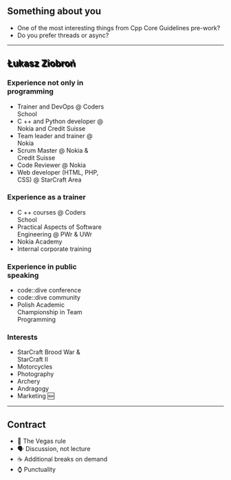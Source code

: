## Something about you

* One of the most interesting things from Cpp Core Guidelines pre-work?
* Do you prefer threads or async?

___
<!-- .slide: data-background="img/lukasz.jpg" -->

<h2 style = "text-shadow: 2px 2px black;"> Łukasz Ziobroń </h2>
<div class="box fragment" style="width: 45%; left: 0; top: 100px;">

### Experience not only in programming

* Trainer and DevOps @ Coders School
* C ++ and Python developer @ Nokia and Credit Suisse
* Team leader and trainer @ Nokia
* Scrum Master @ Nokia & Credit Suisse
* Code Reviewer @ Nokia
* Web developer (HTML, PHP, CSS) @ StarCraft Area

</div>

<div class="box fragment" style="width: 45%; right: 0; top: 100px;">

### Experience as a trainer

* C ++ courses @ Coders School
* Practical Aspects of Software Engineering @ PWr & UWr
* Nokia Academy
* Internal corporate training

</div>

<div class="box fragment" style="width: 45%; left: 0; top: 400px;">

### Experience in public speaking

* code::dive conference
* code::dive community
* Polish Academic Championship in Team Programming

</div>

<div class="box fragment" style="width: 45%; right: 0; top: 400px;">

### Interests

* StarCraft Brood War & StarCraft II
* Motorcycles
* Photography
* Archery
* Andragogy
* Marketing 🆕

</div>

___

## Contract

* <!-- .element: class="fragment fade-in" --> 🎰 The Vegas rule
* <!-- .element: class="fragment fade-in" --> 🗣 Discussion, not lecture
* <!-- .element: class="fragment fade-in" --> ☕️ Additional breaks on demand
* <!-- .element: class="fragment fade-in" --> ⌚️ Punctuality
